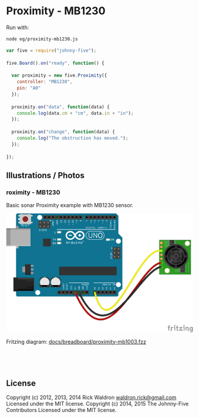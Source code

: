 <!--remove-start-->

# Proximity - MB1230



Run with:
```bash
node eg/proximity-mb1230.js
```

<!--remove-end-->

```javascript
var five = require("johnny-five");

five.Board().on("ready", function() {

  var proximity = new five.Proximity({
    controller: "MB1230",
    pin: "A0"
  });

  proximity.on("data", function(data) {
    console.log(data.cm + "cm", data.in + "in");
  });

  proximity.on("change", function(data) {
    console.log("The obstruction has moved.");
  });

});

```


## Illustrations / Photos


### roximity - MB1230


Basic sonar Proximity example with MB1230 sensor.


![docs/breadboard/proximity-mb1003.png](breadboard/proximity-mb1003.png)<br>

Fritzing diagram: [docs/breadboard/proximity-mb1003.fzz](breadboard/proximity-mb1003.fzz)

&nbsp;





&nbsp;

<!--remove-start-->

## License
Copyright (c) 2012, 2013, 2014 Rick Waldron <waldron.rick@gmail.com>
Licensed under the MIT license.
Copyright (c) 2014, 2015 The Johnny-Five Contributors
Licensed under the MIT license.

<!--remove-end-->
